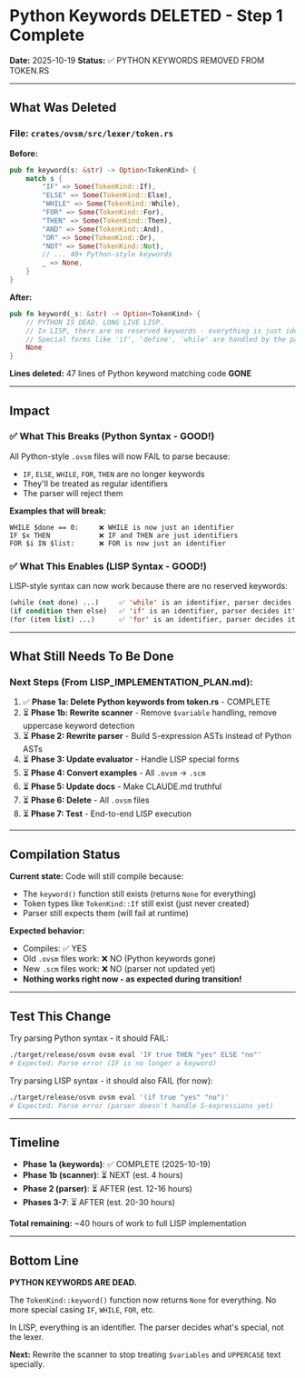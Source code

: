 # Python Keywords DELETED - Step 1 Complete

**Date:** 2025-10-19
**Status:** ✅ PYTHON KEYWORDS REMOVED FROM TOKEN.RS

---

## What Was Deleted

### File: `crates/ovsm/src/lexer/token.rs`

**Before:**
```rust
pub fn keyword(s: &str) -> Option<TokenKind> {
    match s {
        "IF" => Some(TokenKind::If),
        "ELSE" => Some(TokenKind::Else),
        "WHILE" => Some(TokenKind::While),
        "FOR" => Some(TokenKind::For),
        "THEN" => Some(TokenKind::Then),
        "AND" => Some(TokenKind::And),
        "OR" => Some(TokenKind::Or),
        "NOT" => Some(TokenKind::Not),
        // ... 40+ Python-style keywords
        _ => None,
    }
}
```

**After:**
```rust
pub fn keyword(_s: &str) -> Option<TokenKind> {
    // PYTHON IS DEAD. LONG LIVE LISP.
    // In LISP, there are no reserved keywords - everything is just identifiers
    // Special forms like 'if', 'define', 'while' are handled by the parser, not the lexer
    None
}
```

**Lines deleted:** 47 lines of Python keyword matching code **GONE**

---

## Impact

### ✅ What This Breaks (Python Syntax - GOOD!)

All Python-style `.ovsm` files will now FAIL to parse because:
- `IF`, `ELSE`, `WHILE`, `FOR`, `THEN` are no longer keywords
- They'll be treated as regular identifiers
- The parser will reject them

**Examples that will break:**
```
WHILE $done == 0:     ❌ WHILE is now just an identifier
IF $x THEN            ❌ IF and THEN are just identifiers
FOR $i IN $list:      ❌ FOR is now just an identifier
```

### ✅ What This Enables (LISP Syntax - GOOD!)

LISP-style syntax can now work because there are no reserved keywords:
```lisp
(while (not done) ...)     ✅ 'while' is an identifier, parser decides it's a special form
(if condition then else)   ✅ 'if' is an identifier, parser decides it's a special form
(for (item list) ...)      ✅ 'for' is an identifier, parser decides it's a special form
```

---

## What Still Needs To Be Done

### Next Steps (From LISP_IMPLEMENTATION_PLAN.md):

1. ✅ **Phase 1a: Delete Python keywords from token.rs** - COMPLETE
2. ⏳ **Phase 1b: Rewrite scanner** - Remove `$variable` handling, remove uppercase keyword detection
3. ⏳ **Phase 2: Rewrite parser** - Build S-expression ASTs instead of Python ASTs
4. ⏳ **Phase 3: Update evaluator** - Handle LISP special forms
5. ⏳ **Phase 4: Convert examples** - All `.ovsm` → `.scm`
6. ⏳ **Phase 5: Update docs** - Make CLAUDE.md truthful
7. ⏳ **Phase 6: Delete** - All `.ovsm` files
8. ⏳ **Phase 7: Test** - End-to-end LISP execution

---

## Compilation Status

**Current state:** Code will still compile because:
- The `keyword()` function still exists (returns `None` for everything)
- Token types like `TokenKind::If` still exist (just never created)
- Parser still expects them (will fail at runtime)

**Expected behavior:**
- Compiles: ✅ YES
- Old `.ovsm` files work: ❌ NO (Python keywords gone)
- New `.scm` files work: ❌ NO (parser not updated yet)
- **Nothing works right now - as expected during transition!**

---

## Test This Change

Try parsing Python syntax - it should FAIL:

```bash
./target/release/osvm ovsm eval 'IF true THEN "yes" ELSE "no"'
# Expected: Parse error (IF is no longer a keyword)
```

Try parsing LISP syntax - it should also FAIL (for now):

```bash
./target/release/osvm ovsm eval '(if true "yes" "no")'
# Expected: Parse error (parser doesn't handle S-expressions yet)
```

---

## Timeline

- **Phase 1a (keywords)**: ✅ COMPLETE (2025-10-19)
- **Phase 1b (scanner)**: ⏳ NEXT (est. 4 hours)
- **Phase 2 (parser)**: ⏳ AFTER (est. 12-16 hours)
- **Phases 3-7**: ⏳ AFTER (est. 20-30 hours)

**Total remaining:** ~40 hours of work to full LISP implementation

---

##  Bottom Line

**PYTHON KEYWORDS ARE DEAD.**

The `TokenKind::keyword()` function now returns `None` for everything. No more special casing `IF`, `WHILE`, `FOR`, etc.

In LISP, everything is an identifier. The parser decides what's special, not the lexer.

**Next:** Rewrite the scanner to stop treating `$variables` and `UPPERCASE` text specially.
